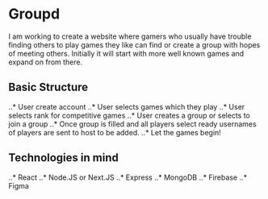 # Groupd
I am working to create a website where gamers who usually have trouble finding others to play games they like can find or create a group with hopes of meeting others. 
Initially it will start with more well known games and expand on from there. 

## Basic Structure

..* User create account
..* User selects games which they play
..* User selects rank for competitive games
..* User creates a group or selects to join a group
..* Once group is filled and all players select ready usernames of players are sent to host to be added. 
..* Let the games begin! 


## Technologies in mind
..* React
..* Node.JS or Next.JS
..* Express
..* MongoDB
..* Firebase
..* Figma



